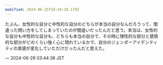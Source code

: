 ```yaml
---
modified: 2024-06-25T18:44:38.179Z
---
```


<p>たぶん、女性的な自分と中性的な自分のどちらが本当の自分なんだろうって、間違った問い方をしてしまっていたのが間違いだったんだと思う。本当は、女性的な自分も中性的な自分も、どちらも本当の自分で、その時に理性的な部分と感情的な部分がどのくらい強く心に現れているかで、自分のジェンダーアイデンティティの実感が変化していただけだったんだと思えた。</p>

&mdash; 2024-06-26 03:44:38 JST

<!-- Original URL: https://mastodon.social/@sakuramochi0/112678736899606670-->
